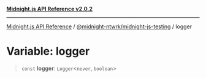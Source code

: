 [**Midnight.js API Reference v2.0.2**](../../../README.md)

***

[Midnight.js API Reference](../../../packages.md) / [@midnight-ntwrk/midnight-js-testing](../README.md) / logger

# Variable: logger

> `const` **logger**: `Logger`\<`never`, `boolean`\>
